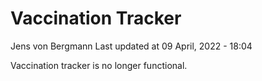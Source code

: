 Vaccination Tracker
================
Jens von Bergmann
Last updated at 09 April, 2022 - 18:04

Vaccination tracker is no longer functional.
